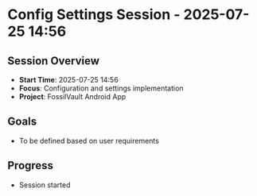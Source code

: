 # Config Settings Session - 2025-07-25 14:56

## Session Overview
- **Start Time**: 2025-07-25 14:56
- **Focus**: Configuration and settings implementation
- **Project**: FossilVault Android App

## Goals
- To be defined based on user requirements

## Progress
- Session started
